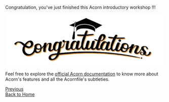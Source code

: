 Congratulation, you've just finished this Acorn introductory workshop !!!

![Congratulations](./images/congrats/congratulations.jpeg)

Feel free to explore the [official Acorn documentation](https://docs.acorn.io/) to know more about Acorn's features and all the Acornfile's subtleties.

[Previous](./upgrade.md)  
[Back to Home](../README.md)
